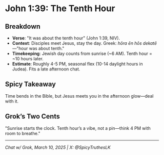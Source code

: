 # John 1:39: The Tenth Hour

## Breakdown
- **Verse**: "It was about the tenth hour" (John 1:39, NIV).  
- **Context**: Disciples meet Jesus, stay the day. Greek: *hōra ēn hōs dekatē*—"hour was about tenth."  
- **Timekeeping**: Jewish day counts from sunrise (~6 AM). Tenth hour = ~10 hours later.  
- **Estimate**: Roughly 4-5 PM, seasonal flex (10-14 daylight hours in Judea). Fits a late afternoon chat.

## Spicy Takeaway
Time bends in the Bible, but Jesus meets you in the afternoon glow—deal with it.

## Grok’s Two Cents
"Sunrise starts the clock. Tenth hour’s a vibe, not a pin—think 4 PM with room to breathe."

---

*Chat w/ Grok, March 10, 2025 | X: @SpicyTruthesLK*
